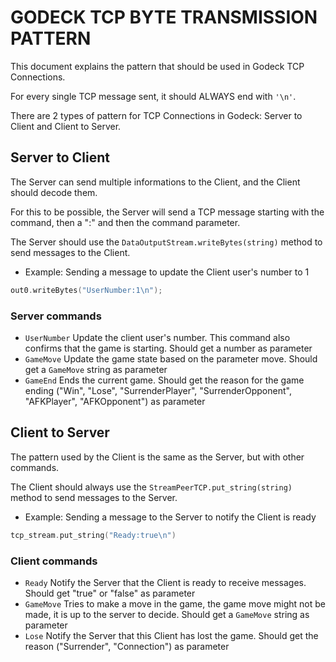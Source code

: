 # GODECK TCP BYTE TRANSMISSION PATTERN

This document explains the pattern that should be used in Godeck TCP Connections.

For every single TCP message sent, it should ALWAYS end with `'\n'`.

There are 2 types of pattern for TCP Connections in Godeck: Server to Client and Client to Server.

## Server to Client

The Server can send multiple informations to the Client, and the Client should decode them.

For this to be possible, the Server will send a TCP message starting with the command, then a ":" and then the command parameter.

The Server should use the `DataOutputStream.writeBytes(string)` method to send messages to the Client.

-   Example: Sending a message to update the Client user's number to 1

```cpp
out0.writeBytes("UserNumber:1\n");
```

### Server commands

-   `UserNumber` Update the client user's number. This command also confirms that the game is starting. Should get a number as parameter
-   `GameMove` Update the game state based on the parameter move. Should get a `GameMove` string as parameter
-   `GameEnd` Ends the current game. Should get the reason for the game ending ("Win", "Lose", "SurrenderPlayer", "SurrenderOpponent", "AFKPlayer", "AFKOpponent") as parameter

## Client to Server

The pattern used by the Client is the same as the Server, but with other commands.

The Client should always use the `StreamPeerTCP.put_string(string)` method to send messages to the Server.

-   Example: Sending a message to the Server to notify the Client is ready

```cpp
tcp_stream.put_string("Ready:true\n")
```

### Client commands

-   `Ready` Notify the Server that the Client is ready to receive messages. Should get "true" or "false" as parameter
-   `GameMove` Tries to make a move in the game, the game move might not be made, it is up to the server to decide. Should get a `GameMove` string as parameter
-   `Lose` Notify the Server that this Client has lost the game. Should get the reason ("Surrender", "Connection") as parameter

###
